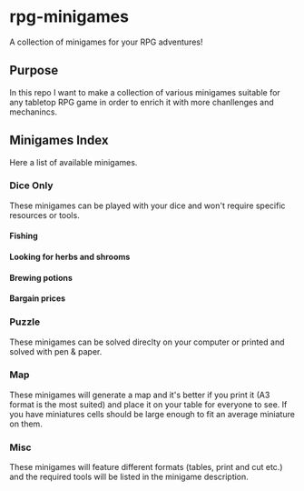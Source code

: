 # rpg-minigames
A collection of minigames for your RPG adventures!

## Purpose
In this repo I want to make a collection of various minigames suitable for any tabletop RPG game in order to enrich it with more chanllenges and mechanincs.

## Minigames Index
Here a list of available minigames.

### Dice Only
These minigames can be played with your dice and won't require specific resources or tools.

#### Fishing
#### Looking for herbs and shrooms
#### Brewing potions
#### Bargain prices

### Puzzle
These minigames can be solved direclty on your computer or printed and solved with pen & paper.

### Map
These minigames will generate a map and it's better if you print it (A3 format is the most suited) and place it on your table for everyone to see. If you have miniatures cells should be large enough to fit an average miniature on them.

### Misc
These minigames will feature different formats (tables, print and cut etc.) and the required tools will be listed in the minigame description.

